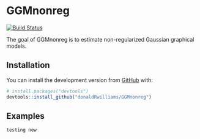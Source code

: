 
<!-- README.md is generated from README.Rmd. Please edit that file -->

# GGMnonreg

[![Build
Status](https://travis-ci.com/donaldRwilliams/GGMnonreg.svg?branch=master)](https://travis-ci.com/donaldRwilliams/GGMnonreg)

The goal of GGMnonreg is to estimate non-regularized Gaussian graphical
models.

## Installation

You can install the development version from
[GitHub](https://github.com/) with:

``` r
# install.packages("devtools")
devtools::install_github("donaldRwilliams/GGMnonreg")
```

## Examples

``` r
testing new
```
